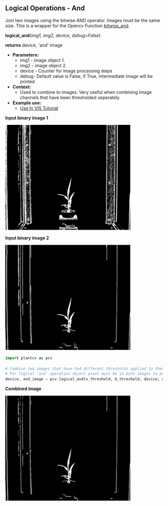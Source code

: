 ## Logical Operations - And

Join two images using the bitwise AND operator. Images must be the same size. 
This is a wrapper for the Opencv Function [bitwise_and](http://docs.opencv.org/2.4/modules/core/doc/operations_on_arrays.html#bitwise-and).  

**logical_and**(*img1, img2, device, debug=False*)

**returns** device, 'and' image

- **Parameters:**
    - img1 - image object 1.
    - img2 - image object 2.
    - device - Counter for image processing steps
    - debug- Default value is False, if True, intermediate image will be printed
- **Context:**
    - Used to combine to images. Very useful when combining image channels that have been thresholded seperately.
- **Example use:**
    - [Use In VIS Tutorial](vis_tutorial.md)

**Input binary image 1**

![Screenshot](img/documentation_images/logical_and/image1.jpg)

**Input binary image 2**

![Screenshot](img/documentation_images/logical_and/image2.jpg)

```python
import plantcv as pcv

# Combine two images that have had different thresholds applied to them.
# For logical 'and' operation object pixel must be in both images to be included in 'and' image.
device, and_image = pcv.logical_and(s_threshold, b_threshold, device, args.debug)
```

**Combined image**

![Screenshot](img/documentation_images/logical_and/joined.jpg)
